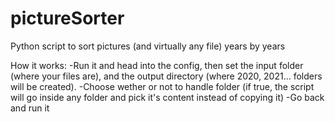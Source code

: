 # pictureSorter
Python script to sort pictures (and virtually any file) years by years

How it works:
  -Run it and head into the config, then set the input folder (where your files are), and the output directory (where 2020, 2021... folders will be created).
  -Choose wether or not to handle folder (if true, the script will go inside any folder and pick it's content instead of copying it)
  -Go back and run it
